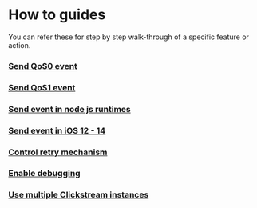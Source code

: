 # How to guides

You can refer these for step by step walk-through of a specific feature or action.

### [Send QoS0 event](https://github.com/gojek/clickstream-web/blob/main/docs/how-to-guides/send-qos0-event.md)

### [Send QoS1 event](https://github.com/gojek/clickstream-web/blob/main/docs/how-to-guides/send-qos1-event.md)

### [Send event in node js runtimes](https://github.com/gojek/clickstream-web/blob/main/docs/how-to-guides/send-event-in-nodejs-runtime.md)

### [Send event in iOS 12 - 14](https://github.com/gojek/clickstream-web/blob/main/docs/how-to-guides/send-event-in-ios-12-14.md)

### [Control retry mechanism](https://github.com/gojek/clickstream-web/blob/main/docs/how-to-guides/control-retry-mechanism.md)

### [Enable debugging](https://github.com/gojek/clickstream-web/blob/main/docs/how-to-guides/enable-debugging.md)

### [Use multiple Clickstream instances](https://github.com/gojek/clickstream-web/blob/main/docs/how-to-guides/use-multiple-instance.md)
